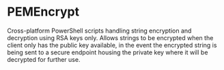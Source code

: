 # PEMEncrypt

Cross-platform PowerShell scripts handling string encryption and decryption using RSA keys only. Allows strings to be encrypted when the client only has the public key available, in the event the encrypted string is being sent to a secure endpoint housing the private key where it will be decrypted for further use.
